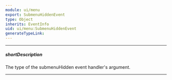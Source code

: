 ```yaml
---
module: ui/menu
export: SubmenuHiddenEvent
type: Object
inherits: EventInfo
uid: ui/menu:SubmenuHiddenEvent
generateTypeLink: 
---
```

---
##### shortDescription
The type of the submenuHidden event handler's argument.

---
<!-- Description goes here -->